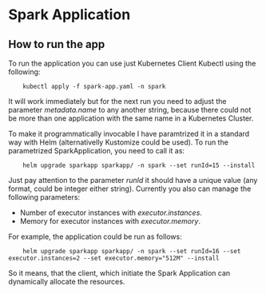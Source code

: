 # Spark Application

## How to run the app

To run the application you can use just Kubernetes Client Kubectl using the following:

        kubectl apply -f spark-app.yaml -n spark

It will work immediately but for the next run you need to adjust the parameter *metadata.name* to any another string, because there could not be more than one application with the same name in a Kubernetes Cluster.

To make it programmatically invocable I have paramtrized it in a standard way with Helm (alternativelly Kustomize could be used). To run the parametrized SparkApplication, you need to call it as:

        helm upgrade sparkapp sparkapp/ -n spark --set runId=15 --install

Just pay attention to the parameter *runId* it should have a unique value (any format, could be integer either string). Currently you also can manage the following parameters:

- Number of executor instances with *executor.instances*.
- Memory for executor instances with *executor.memory*.

For example, the application could be run as follows:

        helm upgrade sparkapp sparkapp/ -n spark --set runId=16 --set executor.instances=2 --set executor.memory="512M" --install

So it means, that the client, which initiate the Spark Application can dynamically allocate the resources.